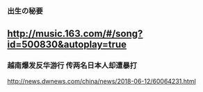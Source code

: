### 出生の秘要
http://music.163.com/#/song?id=500830&autoplay=true
---
### 越南爆发反华游行 传两名日本人却遭暴打
http://news.dwnews.com/china/news/2018-06-12/60064231.html